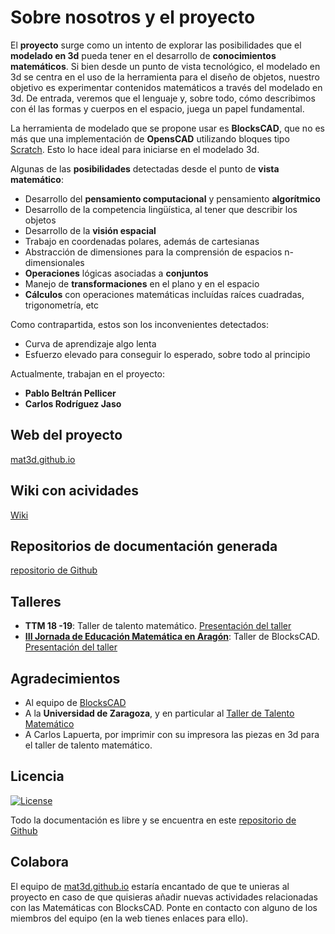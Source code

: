 # Sobre nosotros y el proyecto

El **proyecto** surge como un intento de explorar las posibilidades que el **modelado en 3d** pueda tener en el desarrollo de **conocimientos matemáticos**. Si bien desde un punto de vista tecnológico, el modelado en 3d se centra en el uso de la herramienta para el diseño de objetos, nuestro objetivo es experimentar contenidos matemáticos a través del modelado en 3d. De entrada, veremos que el lenguaje y, sobre todo, cómo describimos con él las formas y cuerpos en el espacio, juega un papel fundamental.

La herramienta de modelado que se propone usar es **BlocksCAD**, que no es más que una implementación de **OpensCAD** utilizando bloques tipo [Scratch](https://scratch.mit.edu/). Esto lo hace ideal para iniciarse en el modelado 3d.

Algunas de las **posibilidades** detectadas desde el punto de **vista matemático**:

* Desarrollo del **pensamiento computacional** y pensamiento **algorítmico**
* Desarrollo de la competencia lingüística, al tener que describir los objetos
* Desarrollo de la **visión espacial**
* Trabajo en coordenadas polares, además de cartesianas
* Abstracción de dimensiones para la comprensión de espacios n-dimensionales
* **Operaciones** lógicas asociadas a **conjuntos**
* Manejo de **transformaciones** en el plano y en el espacio
* **Cálculos** con operaciones matemáticas incluídas raíces cuadradas, trigonometría, etc

Como contrapartida, estos son los inconvenientes detectados:

* Curva de aprendizaje algo lenta
* Esfuerzo elevado para conseguir lo esperado, sobre todo al principio

Actualmente, trabajan en el proyecto:

* **Pablo Beltrán Pellicer**
* **Carlos Rodríguez Jaso**



## Web del proyecto

[mat3d.github.io](https://mat3d.github.io/)

## Wiki con acividades

[Wiki](https://github.com/mat3d/actividades3d/wiki)

## Repositorios de documentación generada

[repositorio de Github](https://github.com/mat3d)

## Talleres

* **TTM 18 -19**: Taller de talento matemático. [Presentación del taller](https://mat3d.github.io/acerca_de/ttm1819.slides.html#/)
* **[III Jornada de Educación Matemática en Aragón](https://sites.google.com/site/ijemaragon/)**: Taller de BlocksCAD. [Presentación del taller](https://mat3d.github.io/acerca_de/jema19.slides.html#/)


## Agradecimientos

* Al equipo de [BlocksCAD](https://www.blockscad3d.com)
* A la **Universidad de Zaragoza**, y en particular al [Taller de Talento Matemático](http://ttm.unizar.es)
* A Carlos Lapuerta, por imprimir con su impresora las piezas en 3d para el taller de talento matemático.

## Licencia

[![License](http://img.shields.io/:license-gpl-blue.svg)](http://opensource.org/licenses/GPL-2.0)

Todo la documentación es libre y se encuentra en este [repositorio de Github](https://github.com/mat3d)

## Colabora

El equipo de [mat3d.github.io](https://mat3d.github.io/) estaría encantado de que te unieras al proyecto en caso de que quisieras añadir nuevas actividades relacionadas con las Matemáticas con BlocksCAD. Ponte en contacto con alguno de los miembros del equipo (en la web tienes enlaces para ello). 


